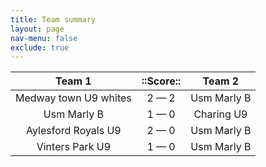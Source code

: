 ```yaml
---
title: Team summary
layout: page
nav-menu: false
exclude: true
---
```




|        Team 1         |  ::Score::  |   Team 2    |
|:---------------------:|:-----------:|:-----------:|
| Medway town U9 whites | 2 &mdash; 2 | Usm Marly B |
|      Usm Marly B      | 1 &mdash; 0 | Charing U9  |
|  Aylesford Royals U9  | 2 &mdash; 0 | Usm Marly B |
|    Vinters Park U9    | 1 &mdash; 0 | Usm Marly B |

 <br /><br /><br />